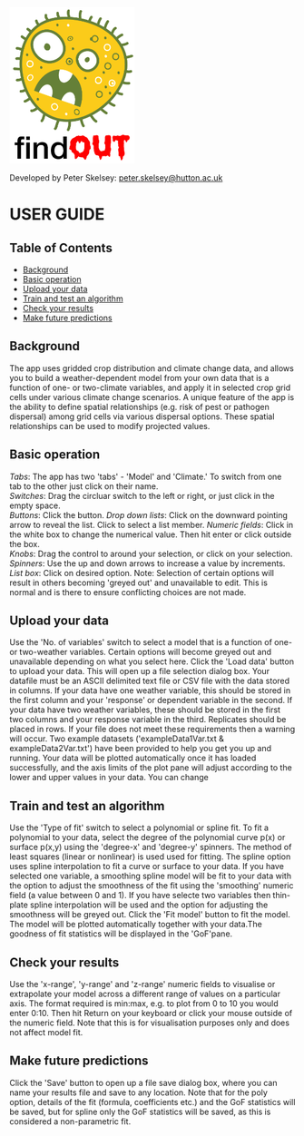 <p align="left">
<img width="221" height="275"  src="https://github.com/pskelsey/findOUT/blob/gh-pages/findOUT_logo.png">
</p>
   
Developed by Peter Skelsey: peter.skelsey@hutton.ac.uk


# USER GUIDE

## Table of Contents
* [Background](#background)
* [Basic operation](#basic-operation)
* [Upload your data](#upload-your-data)
* [Train and test an algorithm](#train-and-test-an-algorithm)
* [Check your results](#chek-your-results)
* [Make future predictions](#adjust-the-plot)
  
  
## Background
The app uses gridded crop distribution and climate change data, and allows you to build a weather-dependent model from your own data that is a function of one- or two-climate variables, and apply it in selected crop grid cells under various climate change scenarios. A unique feature of the app is the ability to define spatial relationships (e.g. risk of pest or pathogen dispersal) among grid cells via various dispersal options. These spatial relationships can be used to modify projected values. 

## Basic operation
*Tabs*: The app has two 'tabs' - 'Model' and 'Climate.' To switch from one tab to the other just click on their name.  
*Switches*: Drag the circluar switch to the left or right, or just click in the empty space.  
*Buttons*: Click the button.
*Drop down lists*: Click on the downward pointing arrow to reveal the list. Click to select a list member.
*Numeric fields*: Click in the white box to change the numerical value. Then hit enter or click outside the box.  
*Knobs*: Drag the control to around your selection, or click on your selection.  
*Spinners*: Use the up and down arrows to increase a value by increments.
*List box*: Click on desired option.
Note: Selection of certain options will result in others becoming 'greyed out' and unavailable to edit. This is normal and is there to ensure conflicting choices are not made.

## Upload your data
Use the 'No. of variables' switch to select a model that is a function of one- or two-weather variables. Certain options will become greyed out and unavailable depending on what you select here. Click the 'Load data' button to upload your data. This will open up a file selection dialog box. Your datafile must be an ASCII delimited text file or CSV file with the data stored in columns. If your data have one weather variable, this should be stored in the first column and your 'response' or dependent variable in the second. If your data have two weather variables, these should be stored in the first two columns and your response variable in the third. Replicates should be placed in rows. If your file does not meet these requirements then a warning will occur. Two example datasets ('exampleData1Var.txt & exampleData2Var.txt') have been provided to help you get you up and running. Your data will be plotted automatically once it has loaded successfully, and the axis limits of the plot pane will adjust according to the lower and upper values in your data. You can change

## Train and test an algorithm
Use the 'Type of fit' switch to select a polynomial or spline fit. To fit a polynomial to your data, select the degree of the polynomial curve p(x) or surface p(x,y) using the 'degree-x' and 'degree-y' spinners. The method of least squares (linear or nonlinear) is used used for fitting. The spline option uses spline interpolation to fit a curve or surface to your data. If you have selected one variable, a smoothing spline model will be fit to your data with the option to adjust the smoothness of the fit using the 'smoothing' numeric field (a value between 0 and 1). If you have selecte two variables then thin-plate spline interpolation will be used and the option for adjusting the smoothness will be greyed out. Click the 'Fit model' button to fit the model. The model will be plotted automatically together with your data.The goodness of fit statistics will be displayed in the 'GoF'pane. 

## Check your results
Use the 'x-range', 'y-range' and 'z-range' numeric fields to visualise or extrapolate your model across a different range of values on a particular axis. The format required is min:max, e.g. to plot from 0 to 10 you would enter 0:10. Then hit Return on your keyboard or click your mouse outside of the numeric field. Note that this is for visualisation purposes only and does not affect model fit.

## Make future predictions
Click the 'Save' button to open up a file save dialog box, where you can name your results file and save to any location. Note that for the poly option, details of the fit (formula, coefficients etc.) and the GoF statistics will be saved, but for spline only the GoF statistics will be saved, as this is considered a non-parametric fit.
